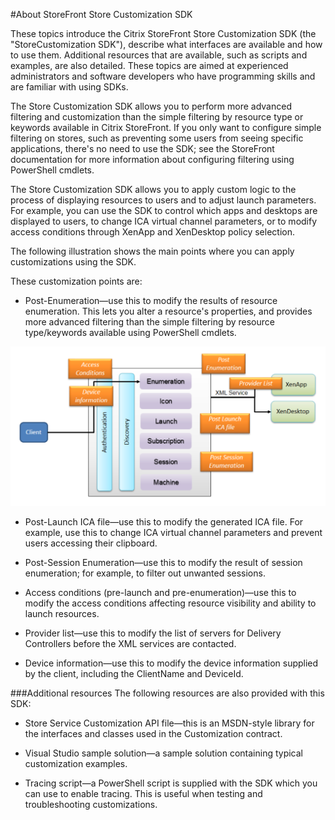 #About StoreFront Store Customization SDK

These topics introduce the Citrix StoreFront Store Customization SDK (the "StoreCustomization SDK"), describe what interfaces are available and how to use them. Additional resources that are available, such as scripts and examples, are also detailed. These topics are aimed at experienced administrators and software developers who have programming skills and are familiar with using SDKs.

The Store Customization SDK allows you to perform more advanced filtering and customization than the simple filtering by resource type or keywords available in Citrix StoreFront. If you only want to configure simple filtering on stores, such as preventing some users from seeing specific applications, there's no need to use the SDK; see the StoreFront documentation for more information about configuring filtering using PowerShell cmdlets.

The Store Customization SDK allows you to apply custom logic to the process of displaying resources to users and to adjust launch parameters. For example, you can use the SDK to control which apps and desktops are displayed to users, to change ICA virtual channel parameters, or to modify access conditions through XenApp and XenDesktop policy selection.

The following illustration shows the main points where you can apply customizations using the SDK.

These customization points are:

- Post-Enumeration—use this to modify the results of resource enumeration. This lets you alter a   resource's properties, and provides more advanced filtering than the simple filtering by resource type/keywords available using PowerShell cmdlets.

![Flow](./flow.png)

- Post-Launch ICA file—use this to modify the generated ICA file. For example, use this to change ICA virtual channel parameters and prevent users accessing their clipboard.

- Post-Session Enumeration—use this to modify the result of session enumeration; for example, to filter out unwanted sessions.

- Access conditions (pre-launch and pre-enumeration)—use this to modify the access conditions affecting resource visibility and ability to launch resources.

- Provider list—use this to modify the list of servers for Delivery Controllers before the XML services are contacted.

- Device information—use this to modify the device information supplied by the client, including the ClientName and DeviceId. 

###Additional resources
The following resources are also provided with this SDK:

- Store Service Customization API file—this is an MSDN-style library for the interfaces and classes used in the Customization contract.

- Visual Studio sample solution—a sample solution containing typical customization examples.

- Tracing script—a PowerShell script is supplied with the SDK which you can use to enable tracing. This is useful when testing and troubleshooting customizations.
